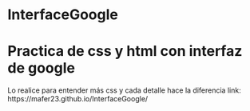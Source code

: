 # InterfaceGoogle
<h1>Practica de css y html con interfaz de google</h1>

<p>Lo realice para entender más css y cada detalle hace la diferencia link: https://mafer23.github.io/InterfaceGoogle/ </p>


